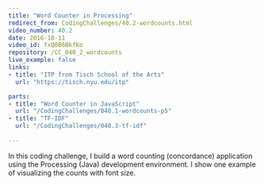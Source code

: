 ```yaml
---
title: "Word Counter in Processing"
redirect_from: CodingChallenges/40.2-wordcounts.html
video_number: 40.2
date: 2016-10-11
video_id: fxQ0B6BkfKo
repository: /CC_040_2_wordcounts
live_example: false
links:
- title: "ITP from Tisch School of the Arts"  
  url: "https://tisch.nyu.edu/itp"

parts:
- title: "Word Counter in JavaScript"
  url: "/CodingChallenges/040.1-wordcounts-p5"
- title: "TF-IDF"
  url: "/CodingChallenges/040.3-tf-idf" 
  
---
```


In this coding challenge, I build a word counting (concordance) application using the Processing (Java) development environment.  I show one example of visualizing the counts with font size.

